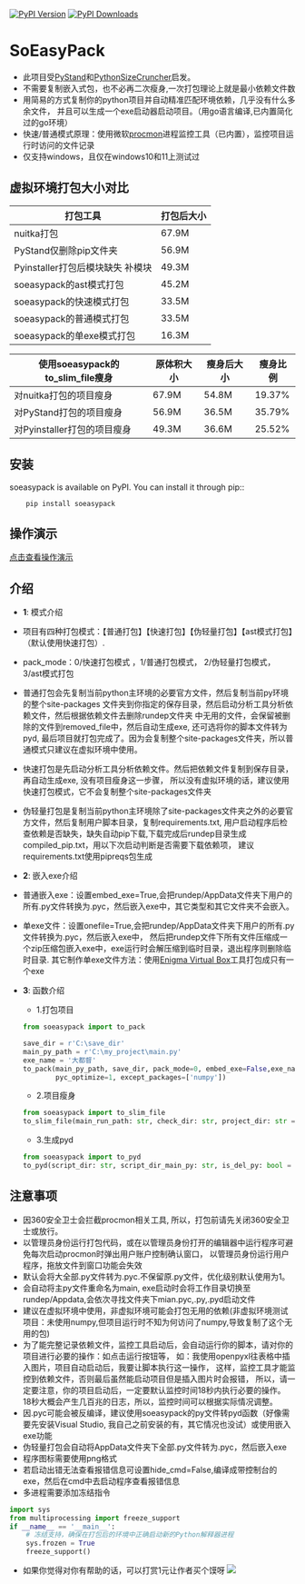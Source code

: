 [![PyPI Version](https://img.shields.io/pypi/v/soeasypack)](https://pypi.org/project/soeasypack)
[![PyPI Downloads](https://static.pepy.tech/badge/soeasypack)](https://pepy.tech/projects/soeasypack)
# SoEasyPack
- 此项目受[PyStand](https://github.com/skywind3000/PyStand "PyStand")和[PythonSizeCruncher](https://github.com/mengdeer589/PythonSizeCruncher "PythonSizeCruncher")启发。
- 不需要复制嵌入式包，也不必再二次瘦身,一次打包理论上就是最小依赖文件数
- 用简易的方式复制你的python项目并自动精准匹配环境依赖，几乎没有什么多余文件，
  并且可以生成一个exe启动器启动项目。（用go语言编译,已内置简化过的go环境）
- 快速/普通模式原理：使用微软[procmon](https://learn.microsoft.com/en-us/sysinternals/downloads/procmon "procmon")进程监控工具（已内置），监控项目运行时访问的文件记录
- 仅支持windows，且仅在windows10和11上测试过
## 虚拟环境打包大小对比
| 打包工具                   | 打包后大小 |
|------------------------|-------|
| nuitka打包               | 67.9M |
| PyStand仅删除pip文件夹       | 56.9M |
| Pyinstaller打包后模块缺失 补模块 | 49.3M |
| soeasypack的ast模式打包     | 45.2M |
| soeasypack的快速模式打包      | 33.5M |
| soeasypack的普通模式打包      | 33.5M |
| soeasypack的单exe模式打包    | 16.3M |

| 使用soeasypack的to_slim_file瘦身  | 原体积大小      | 瘦身后大小    | 瘦身比例  |
|---------------------------------|------------|------------|-------|
| 对nuitka打包的项目瘦身             | 67.9M      | 54.8M      | 19.37% |
| 对PyStand打包的项目瘦身            | 56.9M      | 36.5M      | 35.79% |
| 对Pyinstaller打包的项目瘦身        | 49.3M      | 36.6M      | 25.52%|

## 安装

soeasypack is available on PyPI. You can install it through pip::


```shell
    pip install soeasypack
```
## 操作演示
   [点击查看操作演示](https://b23.tv/2UH6YO3 "操作演示") 
## 介绍

- **1**: 模式介绍
- 项目有四种打包模式：【普通打包】【快速打包】【伪轻量打包】【ast模式打包】（默认使用快速打包）.
- pack_mode：0/快速打包模式 ，1/普通打包模式， 2/伪轻量打包模式， 3/ast模式打包

- 普通打包会先复制当前python主环境的必要官方文件，然后复制当前py环境的整个site-packages
文件夹到你指定的保存目录，然后启动分析工具分析依赖文件，然后根据依赖文件去删除rundep文件夹
中无用的文件，会保留被删除的文件到removed_file中，然后自动生成exe, 还可选将你的脚本文件转为pyd,
最后项目就打包完成了。因为会复制整个site-packages文件夹，所以普通模式只建议在虚拟环境中使用。
       
- 快速打包是先启动分析工具分析依赖文件。然后把依赖文件复制到保存目录，再自动生成exe, 没有项目瘦身这一步骤，
所以没有虚拟环境的话，建议使用快速打包模式，它不会复制整个site-packages文件夹

- 伪轻量打包是复制当前python主环境除了site-packages文件夹之外的必要官方文件，然后复制用户脚本目录，复制requirements.txt,
用户启动程序后检查依赖是否缺失，缺失自动pip下载,下载完成后rundep目录生成compiled_pip.txt，用以下次启动判断是否需要下载依赖项，
建议requirements.txt使用pipreqs包生成

- **2**: 嵌入exe介绍
- 普通嵌入exe：设置embed_exe=True,会把rundep/AppData文件夹下用户的所有.py文件转换为.pyc，然后嵌入exe中，其它类型和其它文件夹不会嵌入。
- 单exe文件：设置onefile=True,会把rundep/AppData文件夹下用户的所有.py文件转换为.pyc，然后嵌入exe中，
然后把rundep文件下所有文件压缩成一个zip压缩包嵌入exe中，exe运行时会解压缩到临时目录，退出程序则删除临时目录.
其它制作单exe文件方法：使用[Enigma Virtual Box](https://www.enigmaprotector.com/cn/downloads.html)工具打包成只有一个exe  
- **3**: 函数介绍
    - 1.打包项目
    ```python
    from soeasypack import to_pack
    
    save_dir = r'C:\save_dir'
    main_py_path = r'C:\my_project\main.py' 
    exe_name = '大都督'
    to_pack(main_py_path, save_dir, pack_mode=0, embed_exe=False,exe_name=exe_name, 
            pyc_optimize=1, except_packages=['numpy']) 
    ```
    - 2.项目瘦身
    ```python
    from soeasypack import to_slim_file
    to_slim_file(main_run_path: str, check_dir: str, project_dir: str = None, monitoring_time=20)
    ```
    - 3.生成pyd
    ```python
    from soeasypack import to_pyd
    to_pyd(script_dir: str, script_dir_main_py: str, is_del_py: bool = False)
    ```
## 注意事项
- 因360安全卫士会拦截procmon相关工具, 所以，打包前请先关闭360安全卫士或放行。
- 以管理员身份运行打包代码，或在以管理员身份打开的编辑器中运行程序可避免每次启动procmon时弹出用户账户控制确认窗口，
以管理员身份运行用户程序，拖放文件到窗口功能会失效
- 默认会将大全部.py文件转为.pyc.不保留原.py文件，优化级别默认使用为1。
- 会自动将主py文件重命名为main, exe启动时会将工作目录切换至rundep/Appdata,会依次寻找文件夹下mian.pyc,.py,.pyd启动文件
- 建议在虚拟环境中使用，非虚拟环境可能会打包无用的依赖(非虚拟环境测试项目：未使用numpy,但项目运行时不知为何访问了numpy,导致复制了这个无用的包)
- 为了能完整记录依赖文件，监控工具启动后，会自动运行你的脚本，请对你的项目进行必要的操作：如点击运行按钮等，
  如：我使用openpyxl往表格中插入图片，项目自动启动后，我要让脚本执行这一操作，
  这样，监控工具才能监控到依赖文件，否则最后虽然能启动项目但是插入图片时会报错，
  所以，请一定要注意，你的项目启动后，一定要默认监控时间18秒内执行必要的操作。
  18秒大概会产生几百兆的日志，所以，监控时间可以根据实际情况调整。
- 因.pyc可能会被反编译，建议使用soeasypack的py文件转pyd函数（好像需要先安装Visual Studio, 我自己之前安装的有，其它情况也没试）或使用嵌入exe功能
- 伪轻量打包会自动将AppData文件夹下全部.py文件转为.pyc，然后嵌入exe
- 程序图标需要使用png格式
- 若启动出错无法查看报错信息可设置hide_cmd=False,编译成带控制台的exe，然后在cmd中去启动程序查看报错信息
- 多进程需要添加冻结指令
```python
import sys
from multiprocessing import freeze_support
if __name__ == '__main__':
    # 冻结支持，确保在打包后的环境中正确启动新的Python解释器进程
    sys.frozen = True
    freeze_support()
```


- 如果你觉得对你有帮助的话，可以打赏1元让作者买个馍呀
![](https://github.com/XMQSVIP/MyImage/blob/main/wx_zsm.jpg?raw=true)

